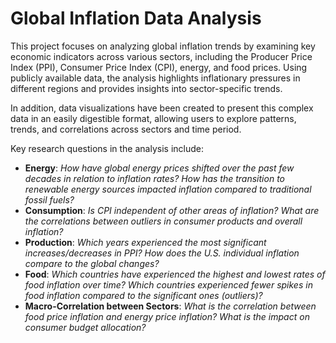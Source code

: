 # Global Inflation Data Analysis

This project focuses on analyzing global inflation trends by examining key economic indicators across various sectors, including the Producer Price Index (PPI), Consumer Price Index (CPI), energy, and food prices. Using publicly available data, the analysis highlights inflationary pressures in different regions and provides insights into sector-specific trends.

In addition, data visualizations have been created to present this complex data in an easily digestible format, allowing users to explore patterns, trends, and correlations across sectors and time period.

Key research questions in the analysis include:

- **Energy**: *How have global energy prices shifted over the past few decades in relation to inflation rates? How has the transition to renewable energy sources impacted inflation compared to traditional fossil fuels?*
- **Consumption**: *Is CPI independent of other areas of inflation? What are the correlations between outliers in consumer products and overall inflation?*
- **Production**: *Which years experienced the most significant increases/decreases in PPI? How does the U.S. individual inflation compare to the global changes?*
- **Food**: *Which countries have experienced the highest and lowest rates of food inflation over time? Which countries experienced fewer spikes in food inflation compared to the significant ones (outliers)?*
- **Macro-Correlation between Sectors**: *What is the correlation between food price inflation and energy price inflation? What is the impact on consumer budget allocation?*


